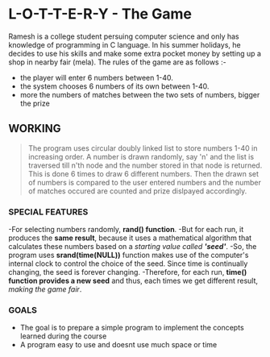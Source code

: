 # L-O-T-T-E-R-Y - The Game

Ramesh is a college student persuing computer science and only has knowledge of programming in C language. In his summer holidays, he decides to use his skills and make some extra pocket money by setting up a shop in nearby fair (mela). 
The rules of the game are as follows :-
- the player will enter 6 numbers between 1-40.
- the system chooses 6 numbers of its own between 1-40.
- more the numbers of matches between the two sets of numbers, bigger the prize

## WORKING
>The program uses circular doubly linked list to store numbers 1-40 in increasing order.
>A number is drawn randomly, say 'n' and the list is traversed till n'th node and the number stored in that node is returned.
>This is done 6 times to draw 6 different numbers.
>Then the drawn set of numbers is compared to the user entered numbers and the number of matches occured are counted and prize dislpayed accordingly.

### SPECIAL FEATURES
-For selecting numbers randomly, **rand() function**.
-But for each run, it produces the **same result**, because it uses a mathematical algorithm that calculates these numbers based on a *starting value called **'seed'***.
-So, the program uses **srand(time(NULL))** function makes use of the computer's internal clock to control the choice of the seed. Since time is continually changing, the seed is forever changing.
-Therefore, for each run, **time() function provides a new seed** and thus, each times we get different result, *making the game fair*.

### GOALS
- The goal is to prepare a simple program to implement the concepts learned during the course
- A program easy to use and doesnt use much space or time

